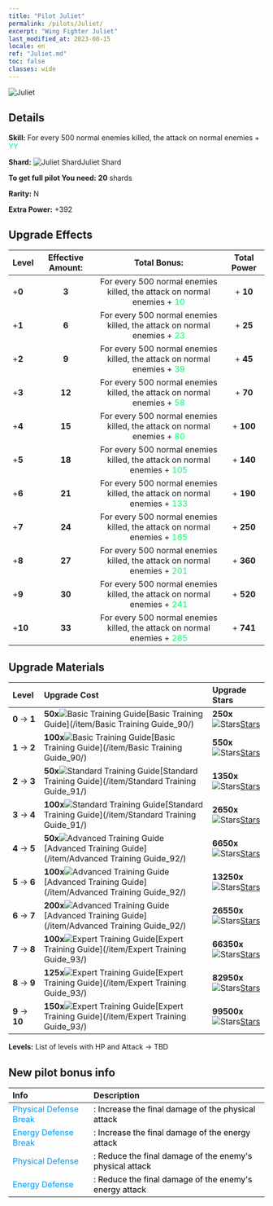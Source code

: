 ```yaml
---
title: "Pilot Juliet"
permalink: /pilots/Juliet/
excerpt: "Wing Fighter Juliet"
last_modified_at: 2023-08-15
locale: en
ref: "Juliet.md"
toc: false
classes: wide
---
```



 ![Juliet](/images/pilots/aviator_piece_3002.png)

## Details

 **Skill:** For every 500 normal enemies killed, the attack on normal enemies + <span style="color: #03ff6b">YY</span><br/><span style="color: #000000;"></span> 

 **Shard:** ![Juliet Shard](/images/pilots/Juliet_Shard_p.png)Juliet Shard 

 **To get full pilot You need:** **20** shards 

 **Rarity:** N 

 **Extra Power:** +392 



## Upgrade Effects

  |  Level | Effective Amount: |     Total Bonus:    | Total Power |
  |:----|:-----:|:-------------------:|:-------:|
  | +**0**  | **3**  | For every 500 normal enemies killed, the attack on normal enemies + <span style="color: #03ff6b">10</span><br/><span style="color: #000000;"></span>  | + **10** |
  | +**1**  | **6**  | For every 500 normal enemies killed, the attack on normal enemies + <span style="color: #03ff6b">23</span><br/><span style="color: #000000;"></span>  | + **25** |
  | +**2**  | **9**  | For every 500 normal enemies killed, the attack on normal enemies + <span style="color: #03ff6b">39</span><br/><span style="color: #000000;"></span>  | + **45** |
  | +**3**  | **12**  | For every 500 normal enemies killed, the attack on normal enemies + <span style="color: #03ff6b">58</span><br/><span style="color: #000000;"></span>  | + **70** |
  | +**4**  | **15**  | For every 500 normal enemies killed, the attack on normal enemies + <span style="color: #03ff6b">80</span><br/><span style="color: #000000;"></span>  | + **100** |
  | +**5**  | **18**  | For every 500 normal enemies killed, the attack on normal enemies + <span style="color: #03ff6b">105</span><br/><span style="color: #000000;"></span>  | + **140** |
  | +**6**  | **21**  | For every 500 normal enemies killed, the attack on normal enemies + <span style="color: #03ff6b">133</span><br/><span style="color: #000000;"></span>  | + **190** |
  | +**7**  | **24**  | For every 500 normal enemies killed, the attack on normal enemies + <span style="color: #03ff6b">165</span><br/><span style="color: #000000;"></span>  | + **250** |
  | +**8**  | **27**  | For every 500 normal enemies killed, the attack on normal enemies + <span style="color: #03ff6b">201</span><br/><span style="color: #000000;"></span>  | + **360** |
  | +**9**  | **30**  | For every 500 normal enemies killed, the attack on normal enemies + <span style="color: #03ff6b">241</span><br/><span style="color: #000000;"></span>  | + **520** |
  | +**10**  | **33**  | For every 500 normal enemies killed, the attack on normal enemies + <span style="color: #03ff6b">285</span><br/><span style="color: #000000;"></span>  | + **741** |




## Upgrade Materials

  |  Level |      Upgrade Cost   |  Upgrade Stars  |
  |:-------|:--------------------|:----------------|
  | **0** -> **1**  | **50x**![Basic Training Guide](/images/item/Basic_Training_Guide_p.png)[Basic Training Guide](/item/Basic Training Guide_90/) | **250x**![Stars](/images/item/Stars_p.png)[Stars](/item/Stars_2/) |
  | **1** -> **2**  | **100x**![Basic Training Guide](/images/item/Basic_Training_Guide_p.png)[Basic Training Guide](/item/Basic Training Guide_90/) | **550x**![Stars](/images/item/Stars_p.png)[Stars](/item/Stars_2/) |
  | **2** -> **3**  | **50x**![Standard Training Guide](/images/item/Standard_Training_Guide_p.png)[Standard Training Guide](/item/Standard Training Guide_91/) | **1350x**![Stars](/images/item/Stars_p.png)[Stars](/item/Stars_2/) |
  | **3** -> **4**  | **100x**![Standard Training Guide](/images/item/Standard_Training_Guide_p.png)[Standard Training Guide](/item/Standard Training Guide_91/) | **2650x**![Stars](/images/item/Stars_p.png)[Stars](/item/Stars_2/) |
  | **4** -> **5**  | **50x**![Advanced Training Guide](/images/item/Advanced_Training_Guide_p.png)[Advanced Training Guide](/item/Advanced Training Guide_92/) | **6650x**![Stars](/images/item/Stars_p.png)[Stars](/item/Stars_2/) |
  | **5** -> **6**  | **100x**![Advanced Training Guide](/images/item/Advanced_Training_Guide_p.png)[Advanced Training Guide](/item/Advanced Training Guide_92/) | **13250x**![Stars](/images/item/Stars_p.png)[Stars](/item/Stars_2/) |
  | **6** -> **7**  | **200x**![Advanced Training Guide](/images/item/Advanced_Training_Guide_p.png)[Advanced Training Guide](/item/Advanced Training Guide_92/) | **26550x**![Stars](/images/item/Stars_p.png)[Stars](/item/Stars_2/) |
  | **7** -> **8**  | **100x**![Expert Training Guide](/images/item/Expert_Training_Guide_p.png)[Expert Training Guide](/item/Expert Training Guide_93/) | **66350x**![Stars](/images/item/Stars_p.png)[Stars](/item/Stars_2/) |
  | **8** -> **9**  | **125x**![Expert Training Guide](/images/item/Expert_Training_Guide_p.png)[Expert Training Guide](/item/Expert Training Guide_93/) | **82950x**![Stars](/images/item/Stars_p.png)[Stars](/item/Stars_2/) |
  | **9** -> **10**  | **150x**![Expert Training Guide](/images/item/Expert_Training_Guide_p.png)[Expert Training Guide](/item/Expert Training Guide_93/) | **99500x**![Stars](/images/item/Stars_p.png)[Stars](/item/Stars_2/) |



 **Levels:**  List of levels with HP and Attack -> TBD



## New pilot bonus info

  |  Info |  Description |
  |:------|:-------------|
  | <span style="color: #0099f2">Physical Defense Break</span> | <span style="color: #000000;">: Increase the final damage of the physical attack</span> |
  | <span style="color: #0099f2">Energy Defense Break</span> | <span style="color: #000000;">: Increase the final damage of the energy attack</span> |
  | <span style="color: #0099f2">Physical Defense</span> | <span style="color: #000000;">: Reduce the final damage of the enemy's physical attack</span> |
  | <span style="color: #0099f2">Energy Defense</span> | <span style="color: #000000;">: Reduce the final damage of the enemy's energy attack</span> |

